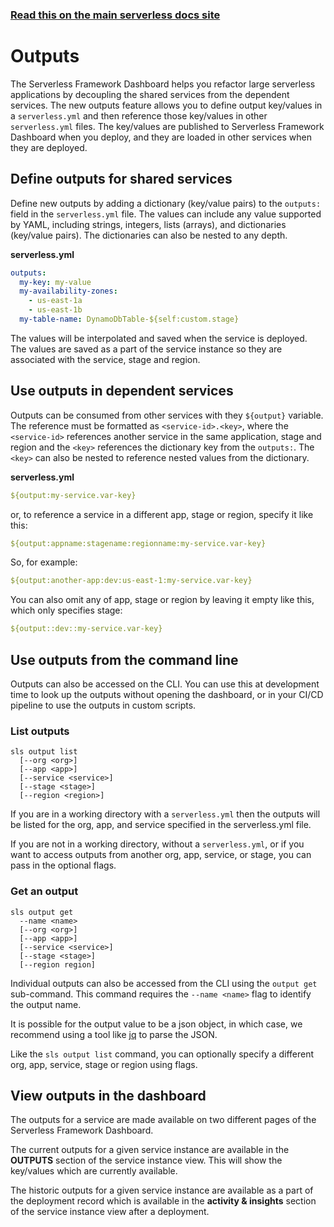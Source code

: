 <!--
title: Serverless Fraemwork Dashboard - Outputs
menuText: Outputs
menuOrder: 4
layout: Doc
-->

<!-- DOCS-SITE-LINK:START automatically generated  -->

### [Read this on the main serverless docs site](https://www.serverless.com/framework/docs/guides/output-variables/)

<!-- DOCS-SITE-LINK:END -->

# Outputs

The Serverless Framework Dashboard helps you refactor large serverless applications by decoupling the shared services from the dependent services. The new outputs feature allows you to define output key/values in a `serverless.yml` and then reference those key/values in other `serverless.yml` files. The key/values are published to Serverless Framework Dashboard when you deploy, and they are loaded in other services when they are deployed.

## Define outputs for shared services

Define new outputs by adding a dictionary (key/value pairs) to the `outputs:` field in the `serverless.yml` file. The values can include any value supported by YAML, including strings, integers, lists (arrays), and dictionaries (key/value pairs). The dictionaries can also be nested to any depth.

**serverless.yml**

```yaml
outputs:
  my-key: my-value
  my-availability-zones:
    - us-east-1a
    - us-east-1b
  my-table-name: DynamoDbTable-${self:custom.stage}
```

The values will be interpolated and saved when the service is deployed. The values are saved as a part of the service instance so they are associated with the service, stage and region.

## Use outputs in dependent services

Outputs can be consumed from other services with they `${output}` variable. The reference must be formatted as `<service-id>.<key>`, where the `<service-id>` references another service in the same application, stage and region and the `<key>` references the dictionary key from the `outputs:`. The `<key>` can also be nested to reference nested values from the dictionary.

**serverless.yml**

```yaml
${output:my-service.var-key}
```

or, to reference a service in a different app, stage or region, specify it like this:

```yaml
${output:appname:stagename:regionname:my-service.var-key}
```

So, for example:

```yaml
${output:another-app:dev:us-east-1:my-service.var-key}
```

You can also omit any of app, stage or region by leaving it empty like this, which only specifies
stage:

```yaml
${output::dev::my-service.var-key}
```

## Use outputs from the command line

Outputs can also be accessed on the CLI. You can use this at development time to look up the outputs without opening the dashboard, or in your CI/CD pipeline to use the outputs in custom scripts.

### List outputs

```
sls output list
  [--org <org>]
  [--app <app>]
  [--service <service>]
  [--stage <stage>]
  [--region <region>]
```

If you are in a working directory with a `serverless.yml` then the outputs will be listed for the org, app, and service specified in the serverless.yml file.

If you are not in a working directory, without a `serverless.yml`, or if you want to access outputs from another org, app, service, or stage, you can pass in the optional flags.

### Get an output

```
sls output get
  --name <name>
  [--org <org>]
  [--app <app>]
  [--service <service>]
  [--stage <stage>]
  [--region region]
```

Individual outputs can also be accessed from the CLI using the `output get` sub-command. This command requires the `--name <name>` flag to identify the output name.

It is possible for the output value to be a json object, in which case, we recommend using a tool like [jq](https://stedolan.github.io/jq/) to parse the JSON.

Like the `sls output list` command, you can optionally specify a different org, app, service, stage or region using flags.

## View outputs in the dashboard

The outputs for a service are made available on two different pages of the Serverless Framework Dashboard.

The current outputs for a given service instance are available in the **OUTPUTS** section of the service instance view. This will show the key/values which are currently available.

The historic outputs for a given service instance are available as a part of the deployment record which is available in the **activity & insights** section of the service instance view after a deployment.
